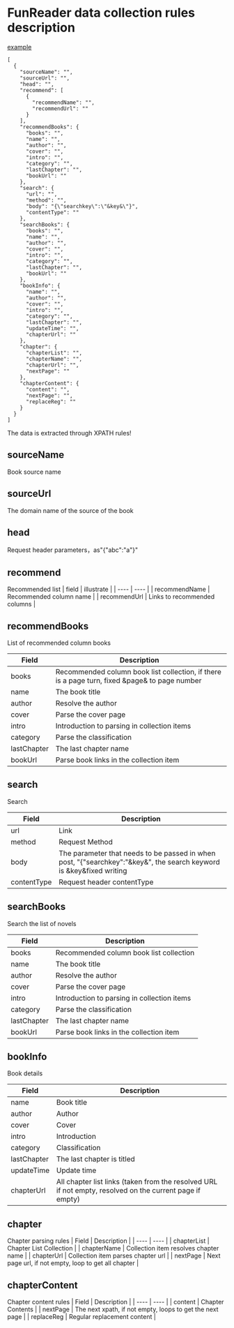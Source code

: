 # FunReader data collection rules description
[example](https://github.com/AbhiTheModder/Winread/blob/master/file/spider.json)


```
[
  {
    "sourceName": "",
    "sourceUrl": "",
    "head": "",
    "recommend": [
      {
        "recommendName": "",
        "recommendUrl": ""
      }
    ],
    "recommendBooks": {
      "books": "",
      "name": "",
      "author": "",
      "cover": "",
      "intro": "",
      "category": "",
      "lastChapter": "",
      "bookUrl": ""
    },
    "search": {
      "url": "",
      "method": "",
      "body": "{\"searchkey\":\"&key&\"}",
      "contentType": ""
    },
    "searchBooks": {
      "books": "",
      "name": "",
      "author": "",
      "cover": "",
      "intro": "",
      "category": "",
      "lastChapter": "",
      "bookUrl": ""
    },
    "bookInfo": {
      "name": "",
      "author": "",
      "cover": "",
      "intro": "",
      "category": "",
      "lastChapter": "",
      "updateTime": "",
      "chapterUrl": ""
    },
    "chapter": {
      "chapterList": "",
      "chapterName": "",
      "chapterUrl": "",
      "nextPage": ""
    },
    "chapterContent": {
      "content": "",
      "nextPage": "",
      "replaceReg": ""
    }
  }
]
```

The data is extracted through XPATH rules!

## sourceName
Book source name

## sourceUrl
The domain name of the source of the book

## head
Request header parameters，as"{\"abc\":\"a\"}"

## recommend
Recommended list
|  field   | illustrate  |
|  ----  | ----  |
|  recommendName  | Recommended column name  |
|  recommendUrl  | Links to recommended columns  |



## recommendBooks
List of recommended column books

|  Field | Description |
|  ----  | ----  |
|  books  | Recommended column book list collection, if there is a page turn, fixed &page& to page number |
|  name  | The book title | is parsed in the collection item
|  author  | Resolve the author | in the collection item
|  cover  | Parse the cover page | in the collection item
|  intro  | Introduction to parsing in collection items |
|  category  | Parse the classification | in the collection item
|  lastChapter  | The last chapter name | is resolved in the collection item
|  bookUrl  | Parse book links in the collection item |

## search
Search

|  Field | Description |
|  ----  | ----  |
|  url  | Link |
|  method  | Request Method |
|  body  | The parameter that needs to be passed in when post, "{"searchkey":"&key&", the search keyword is &key&fixed writing |
|  contentType  | Request header contentType |

## searchBooks
Search the list of novels

|  Field | Description |
|  ----  | ----  |
|  books  | Recommended column book list collection |
|  name  | The book title | is parsed in the collection item
|  author  | Resolve the author | in the collection item
|  cover  | Parse the cover page | in the collection item
|  intro  | Introduction to parsing in collection items |
|  category  | Parse the classification | in the collection item
|  lastChapter  | The last chapter name | is resolved in the collection item
|  bookUrl  | Parse book links in the collection item |

## bookInfo
Book details

|  Field | Description |
|  ----  | ----  |
|  name  | Book title |
|  author  | Author |
|  cover  | Cover |
|  intro  | Introduction |
|  category  | Classification |
|  lastChapter  | The last chapter is titled |
|  updateTime  | Update time |
|  chapterUrl  | All chapter list links (taken from the resolved URL if not empty, resolved on the current page if empty) |

## chapter
Chapter parsing rules
|  Field | Description |
|  ----  | ----  |
|  chapterList  | Chapter List Collection |
|  chapterName  | Collection item resolves chapter name |
|  chapterUrl  | Collection item parses chapter url |
|  nextPage  | Next page url, if not empty, loop to get all chapter |

## chapterContent
Chapter content rules
|  Field | Description |
|  ----  | ----  |
|  content  | Chapter Contents |
|  nextPage  | The next xpath, if not empty, loops to get the next page |
|  replaceReg  | Regular replacement content |
